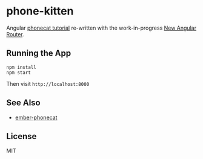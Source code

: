 # phone-kitten

Angular [phonecat tutorial](https://github.com/angular/angular-phonecat) re-written
with the work-in-progress [New Angular Router](https://github.com/angular/router).


## Running the App

```shell
npm install
npm start
```

Then visit `http://localhost:8000`


## See Also

* [ember-phonecat](https://github.com/dstaley/ember-phonecat)

## License
MIT
